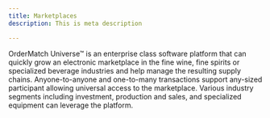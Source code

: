```yaml
---
title: Marketplaces
description: This is meta description

---
```

OrderMatch Universe™ is an enterprise class software platform that can quickly grow an electronic marketplace in the fine wine, fine spirits or specialized beverage industries and help manage the resulting supply chains. Anyone-to-anyone and one-to-many transactions support any-sized participant allowing universal access to the marketplace. Various industry segments including investment, production and sales, and specialized equipment can leverage the platform.